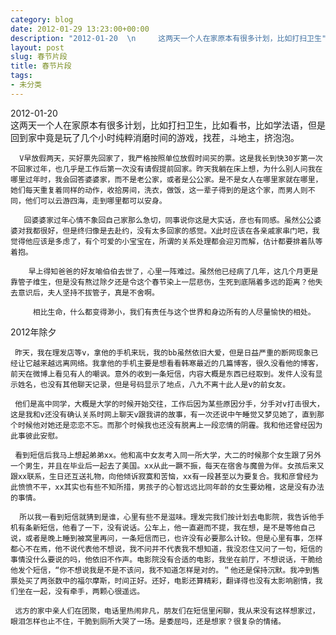 ```yaml
---
category: blog
date: 2012-01-29 13:23:00+00:00
description: "2012-01-20  \n     这两天一个人在家原本有很多计划，比如打扫卫生"
layout: post
slug: 春节片段
title: 春节片段
tags:
- 未分类
---
```


2012-01-20  
     这两天一个人在家原本有很多计划，比如打扫卫生，比如看书，比如学法语，但是回到家中竟是玩了几个小时纯粹消磨时间的游戏，找茬，斗地主，挤泡泡。  
  
      V早放假两天，买好票先回家了，我严格按照单位放假时间买的票。这是我长到快30岁第一次不回家过年，也几乎是工作后第一次没有请假提前回家。昨天我躺在床上想，为什么别人问我在哪里过年时，我会回答婆婆家，而不是老公家，或者是公公家。是不是女人在哪里家就在哪里，她们每天重复着同样的动作，收拾房间，洗衣，做饭，这一辈子得到的是这个家，而男人则不同，他们可以云游四海，走到哪里都可以安身。  
  
       回婆婆家过年心情不象回自己家那么急切，同事说你这是大实话，彦也有同感。虽然公公婆婆对我都很好，但是终归像是去赴约，没有太多回家的感觉。X此时应该在各亲戚家串门吧，我觉得他应该是多虑了，有个可爱的小宝宝在，所谓的关系处理都会迎刃而解，估计都要排着队等着抱。  
  
        早上得知爸爸的好友喻伯伯去世了，心里一阵难过。虽然他已经病了几年，这几个月更是靠管子维生，但是没有熬过除夕还是令这个春节染上一层悲伤，生死到底隔着多远的距离？他失去意识后，夫人坚持不拔管子，真是不舍啊。  
  
         相比生命，什么都变得渺小，我们有责任与这个世界和身边所有的人尽量愉快的相处。  
  
  
2012年除夕  
  
     昨天，我在理发店等v，拿他的手机来玩，我的bb虽然依旧大爱，但是日益严重的断网现象已经让它越来越远离网络。我拿他的手机主要是想看看韩寒最近的几篇博客，很久没看他的博客，前天在微博上看见有人的嘲讽。意外的收到一条短信，内容大概是东西已经取到。发件人没有显示姓名，也没有其他聊天记录，但是号码显示了地点，八九不离十此人是v的前女友。  
  
     他们是高中同学，大概是大学的时候开始交往，工作后因为某些原因分手，分手对v打击很大，这是我和v还没有确认关系时网上聊天v跟我讲的故事，有一次还说中午睡觉又梦见她了，直到那个时候他对她还是恋恋不忘。而那个时候我也还没有脱离上一段恋情的阴霾。我和他还曾经因为此事彼此安慰。  
  
     看到短信后我马上想起弟弟xx。他和高中女友考入同一所大学，大二的时候那个女生跟了另外一个男生，并且在毕业后一起去了美国。xx从此一蹶不振，每天在宿舍与魔兽为伴。女孩后来又跟xx联系，生日还互送礼物，向他倾诉寂寞和苦恼，xx有一段甚至以为要复合。我和彦曾经为此愤愤不平，xx其实也有些不知所措，男孩子的心智远远比同年龄的女生要幼稚，这是没有办法的事情。  
  
      所以我一看到短信就猜到是谁，心里有些不是滋味。理发完我们按计划去电影院，我告诉他手机有条新短信，他看了一下，没有说话。公车上，他一直避而不提，我在想，是不是等他自己说，或者是晚上睡到被窝里再问，一条短信而已，也许没有必要那么计较。但是心里有事，怎样都心不在焉，他不说代表他不想说，我不问并不代表我不想知道，我没忍住又问了一句，短信的事情没什么要说的吗，他依旧不作声。电影院没有合适的电影，我坐在前厅，不想说话，干脆给他发个短信，“你不想说我是不是不该问，我不知道怎样是对的。＂他还是保持沉默。我冲到售票处买了两张数中的福尔摩斯，时间正好。还好，电影还算精彩，翻译得也没有太影响剧情，我们坐在一起，没有牵手，两颗心很遥远。  
  
     远方的家中亲人们在团聚，电话里热闹非凡，朋友们在短信里闲聊，我从来没有这样想家过，眼泪怎样也止不住，干脆到厕所大哭了一场。是委屈吗，还是想家？很复杂的情绪。
